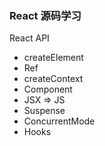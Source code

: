 ### React 源码学习

React API 
* createElement
* Ref
* createContext
* Component
* JSX => JS
* Suspense
* ConcurrentMode
* Hooks